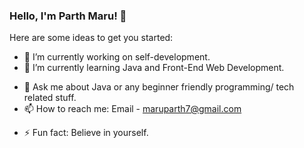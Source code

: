 ### Hello, I'm Parth Maru! 👋

Here are some ideas to get you started:

- 🔭 I’m currently working on self-development.
- 🌱 I’m currently learning Java and Front-End Web Development.
<!-- - 👯 I’m looking to collaborate on ... -->
<!-- - 🤔 I’m looking for help with ... -->
- 💬 Ask me about Java or any beginner friendly programming/ tech related stuff.
- 📫 How to reach me: Email - maruparth7@gmail.com
<!-- - 😄 Pronouns: He -->
- ⚡ Fun fact: Believe in yourself.
